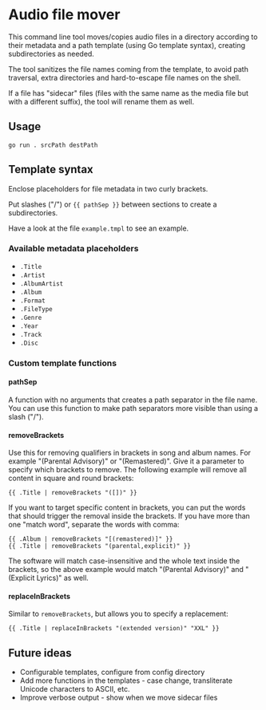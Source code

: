 # Audio file mover

This command line tool moves/copies audio files in a directory according
to their metadata and a path template (using Go template syntax), creating
subdirectories as needed.

The tool sanitizes the file names coming from the template, to avoid path
traversal, extra directories and hard-to-escape file names on the shell.

If a file has "sidecar" files (files with the same name as the media file
but with a different suffix), the tool will rename them as well.

## Usage

    go run . srcPath destPath

## Template syntax

Enclose placeholders for file metadata in two curly brackets.

Put slashes ("/") or `{{ pathSep }}` between sections to create a subdirectories.

Have a look at the file `example.tmpl` to see an example.

### Available metadata placeholders

- `.Title`
- `.Artist`
- `.AlbumArtist`
- `.Album`
- `.Format`
- `.FileType`
- `.Genre`
- `.Year`
- `.Track`
- `.Disc`

### Custom template functions

#### pathSep

A function with no arguments that creates a path separator in the file name.
You can use this function to make path separators more visible than using 
a slash ("/").

#### removeBrackets

Use this for removing qualifiers in brackets in song and album names.
For example "(Parental Advisory)" or "(Remastered)".
Give it a parameter to specify which brackets to remove. The following example
will remove all content in square and round brackets:

```
{{ .Title | removeBrackets "([])" }}
```

If you want to target specific content in brackets, you can put the words that
should trigger the removal inside the brackets. If you have more than one 
"match word", separate the words with comma:

```
{{ .Album | removeBrackets "[(remastered)]" }}
{{ .Title | removeBrackets "(parental,explicit)" }}
```

The software will match case-insensitive and the whole text inside the brackets,
so the above example would match "(Parental Advisory)" and "(Explicit Lyrics)"
as well.

#### replaceInBrackets

Similar to `removeBrackets`, but allows you to specify a replacement:

```
{{ .Title | replaceInBrackets "(extended version)" "XXL" }}
```

## Future ideas

- Configurable templates, configure from config directory
- Add more functions in the templates - case change, transliterate Unicode
    characters to ASCII, etc.
- Improve verbose output - show when we move sidecar files
